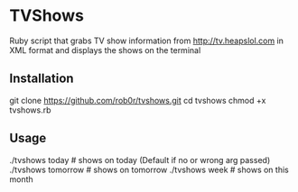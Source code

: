 TVShows
=========
Ruby script that grabs TV show information from http://tv.heapslol.com in XML format
and displays the shows on the terminal

Installation
--------------
git clone https://github.com/rob0r/tvshows.git
cd tvshows
chmod +x tvshows.rb

Usage
--------------
./tvshows today			# shows on today (Default if no or wrong arg passed)
./tvshows tomorrow		# shows on tomorrow
./tvshows week			# shows on this month 

